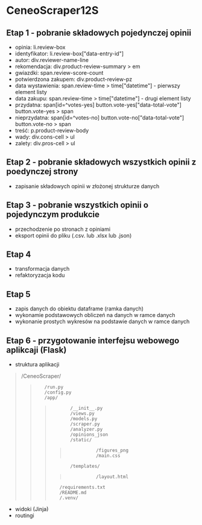 # CeneoScraper12S
## Etap 1 - pobranie składowych pojedynczej opinii
- opinia: li.review-box
- identyfikator: li.review-box["data-entry-id"]
- autor: div.reviewer-name-line
- rekomendacja: div.product-review-summary > em
- gwiazdki: span.review-score-count
- potwierdzona zakupem: div.product-review-pz
- data wystawienia: span.review-time > time["datetime"] - pierwszy element listy
- data zakupu: span.review-time > time["datetime"] - drugi element listy
- przydatna: span[id=^votes-yes]
             button.vote-yes["data-total-vote"]
             button.vote-yes > span
- nieprzydatna: span[id=^votes-no]
                button.vote-no["data-total-vote"]
                button.vote-no > span
- treść: p.product-review-body
- wady: div.cons-cell > ul
- zalety: div.pros-cell > ul
## Etap 2 - pobranie składowych wszystkich opinii z poedynczej strony
- zapisanie składowych opinii w złożonej strukturze danych
## Etap 3 - pobranie wszystkich opinii o pojedynczym produkcie
- przechodzenie po stronach z opiniami
- eksport opinii do pliku (.csv. lub .xlsx lub .json)
## Etap 4
- transformacja danych
- refaktoryzacja kodu
## Etap 5
- zapis danych do obiektu dataframe (ramka danych)
- wykonamie podstawowych obliczeń na danych w ramce danych
- wykonanie prostych wykresów na podstawie danych w ramce danych
## Etap 6 - przygotowanie interfejsu webowego aplikcaji (Flask)
- struktura aplikacji
>    /CeneoScraper/  
>>        /run.py  
>>        /config.py  
>>        /app/  
>>>            /__init__.py
>>>            /views.py  
>>>            /models.py 
>>>            /scraper.py
>>>            /analyzer.py 
>>>            /opinions_json
>>>            /static/  
>>>>                /figures_png
>>>>                /main.css
>>>            /templates/  
>>>>                /layout.html  
>>>        /requirements.txt  
>>>        /README.md
>>>        /.venv/
- widoki (Jinja)
- routingi